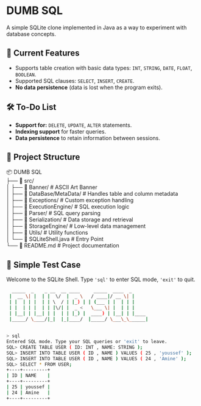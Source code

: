 # DUMB SQL  

A simple SQLite clone implemented in Java as a way to experiment with database concepts.  

## 🚀 Current Features  
- Supports table creation with basic data types: `INT`, `STRING`, `DATE`, `FLOAT`, `BOOLEAN`.  
- Supported SQL clauses: `SELECT`, `INSERT`, `CREATE`.  
- **No data persistence** (data is lost when the program exits).  

## 🛠️ To-Do List  
- **Support for:** `DELETE`, `UPDATE`, `ALTER` statements.  
- **Indexing support** for faster queries.  
- **Data persistence** to retain information between sessions.  

## 📂 Project Structure  
📦 DUMB SQL  
├── 📂 src/  
│   ├── 📂 Banner/            # ASCII Art Banner  
│   ├── 📂 DataBase/MetaData/ # Handles table and column metadata  
│   ├── 📂 Exceptions/        # Custom exception handling  
│   ├── 📂 ExecutionEngine/   # SQL execution logic   
│   ├── 📂 Parser/            # SQL query parsing  
│   ├── 📂 Serialization/     # Data storage and retrieval  
│   ├── 📂 StorageEngine/     # Low-level data management  
│   ├── 📂 Utils/             # Utility functions  
│   └── 📄 SQLiteShell.java   # Entry Point  
└── 📄 README.md              # Project documentation  
  


## 📝 Simple Test Case  
Welcome to the SQLite Shell. Type `'sql'` to enter SQL mode, `'exit'` to quit.  

```sh
  _____  _    _ __  __ ____     _____  ____  _      
 |  __ \| |  | |  \/  |  _ \   / ____|/ __ \| |     
 | |  | | |  | | \  / | |_) | | (___ | |  | | |     
 | |  | | |  | | |\/| |  _ <   \___ \| |  | | |     
 | |__| | |__| | |  | | |_) |  ____) | |__| | |____ 
 |_____/ \____/|_|  |_|____/  |_____/ \___\_\______|
                                                    
    
> sql  
Entered SQL mode. Type your SQL queries or 'exit' to leave.
SQL> CREATE TABLE USER ( ID: INT , NAME: STRING );
SQL> INSERT INTO TABLE USER ( ID , NAME ) VALUES ( 25 , 'youssef' );
SQL> INSERT INTO TABLE USER ( ID , NAME ) VALUES ( 24 , 'Amine' );
SQL> SELECT * FROM USER;
+----+---------+
| ID | NAME    |
+----+---------+
| 25 | youssef |
| 24 | Amine   |
+----+---------+
